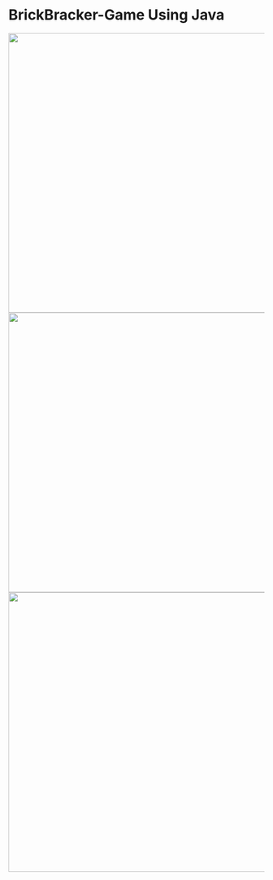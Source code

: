 # BrickBracker-Game Using Java
<img src="https://user-images.githubusercontent.com/96439012/204277568-11cf7b70-c63e-4ef0-9f9f-69f3cb35e034.png" height=550 width=550>
<img src="https://user-images.githubusercontent.com/96439012/204278386-3c849e23-75cc-4d7d-98a8-ce7ae43c3032.png" height=550 width=550>
<img src="https://user-images.githubusercontent.com/96439012/204278397-6ba0661a-8c78-4674-8d56-bbbb46792a15.png" height=550 width=550>


